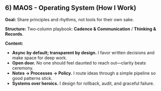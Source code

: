 ## 6) MAOS - Operating System (How I Work)

**Goal:** Share principles and rhythms, not tools for their own sake.

**Structure:** Two‑column playbook: **Cadence & Communication** / **Thinking & Records**.

**Content:**

- **Async by default; transparent by design.** I favor written decisions and make space for deep work.
- **Open door.** No one should feel daunted to reach out—clarity beats ceremony.
- **Notes → Processes → Policy.** I route ideas through a simple pipeline so good patterns stick.
- **Systems over heroics.** I design for rollback, audit, and graceful failure.